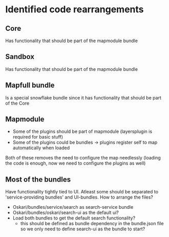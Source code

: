 
# Identified code rearrangements

## Core

Has functionality that should be part of the mapmodule bundle

## Sandbox

Has functionality that should be part of the mapmodule bundle

## Mapfull bundle

Is a special snowflake bundle since it has functionality that should be part of the Core

## Mapmodule

- Some of the plugins should be part of mapmodule (layersplugin is required for basic stuff)
- Some of the plugins could be bundles -> plugins register self to map automatically when loaded

Both of these removes the need to configure the map needlessly (loading the code is enough, now we need to configure the plugins as well)

## Most of the bundles

Have functionality tightly tied to UI. Atleast some should be separated to 'service-providing bundles' and UI-bundles.
How to arrange the files? 
- Oskari/bundles/service/search as search-service bundle
- Oskari/bundles/oskari/search-ui as the default ui?
- Load both bundles to get the default search functionality?
 	- this should be defined as bundle dependency in the bundle.json file so we only need to define search-ui as the bundle to start?